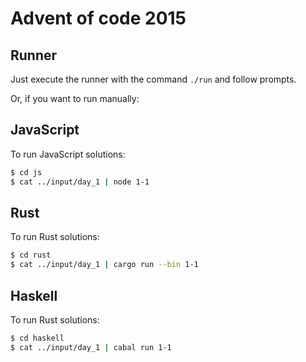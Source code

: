 # Advent of code 2015

## Runner

Just execute the runner with the command `./run` and follow prompts.

Or, if you want to run manually:

## JavaScript

To run JavaScript solutions:

```sh
$ cd js
$ cat ../input/day_1 | node 1-1
```

## Rust

To run Rust solutions:

```sh
$ cd rust
$ cat ../input/day_1 | cargo run --bin 1-1
```

## Haskell

To run Rust solutions:

```sh
$ cd haskell
$ cat ../input/day_1 | cabal run 1-1
```
